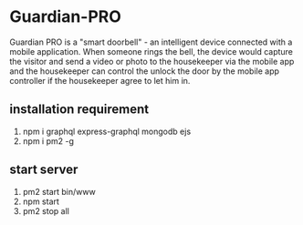 # Guardian-PRO
Guardian PRO is a "smart doorbell" - an intelligent device connected with a mobile application. When someone rings the bell, the device would capture the visitor and send a video or photo to the housekeeper via the mobile app and the housekeeper can control the unlock the door by the mobile app controller if the housekeeper agree to let him in.

## installation requirement
1. npm i graphql express-graphql mongodb ejs
2. npm i pm2 -g

## start server
1. pm2 start bin/www
2. npm start
3. pm2 stop all